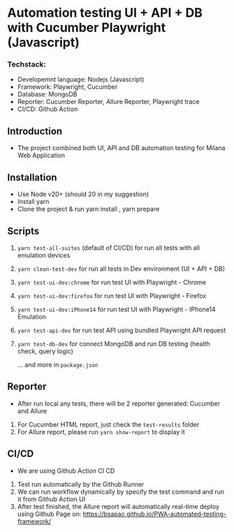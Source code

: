 # Automation testing UI + API + DB with Cucumber Playwright (Javascript)

### Techstack:

- Developemnt language: Nodejs (Javascript)
- Framework: Playwright, Cucumber
- Database: MongoDB
- Reporter: Cucumber Reporter, Allure Reporter, Playwright trace
- CI/CD: Github Action

## Introduction

- The project combined both UI, API and DB automation testing for Milana Web Application

## Installation

- Use Node v20+ (should 20 in my suggestion)
- Install yarn
- Clone the project & run yarn install , yarn prepare

## Scripts

1. `yarn test-all-suites` (default of CI/CD) for run all tests with all emulation devices
2. `yarn clean-test-dev` for run all tests in Dev environment (UI + API + DB)
3. `yarn test-ui-dev:chrome` for run test UI with Playwright - Chrome
4. `yarn test-ui-dev:firefox` for run test UI with Playwright - Firefox
5. `yarn test-ui-dev:iPhone14` for run test UI with Playwright - IPhone14 Emulation
6. `yarn test-api-dev` for run test API using bundled Playwright API request
7. `yarn test-db-dev` for connect MongoDB and run DB testing (health check, query logic)

   ... and more in `package.json`

## Reporter

- After run local any tests, there will be 2 reporter generated: Cucumber and Allure

1. For Cucumber HTML report, just check the `test-results` folder
2. For Allure report, please run `yarn show-report` to display it

## CI/CD

- We are using Github Action CI CD

1. Test run automatically by the Github Runner
2. We can run workflow dynamically by specify the test command and run it from Github Action UI
3. After test finished, the Allure report will automatically real-time deploy using Github Page on:
   https://bsapac.github.io/PWA-automated-testing-framework/
